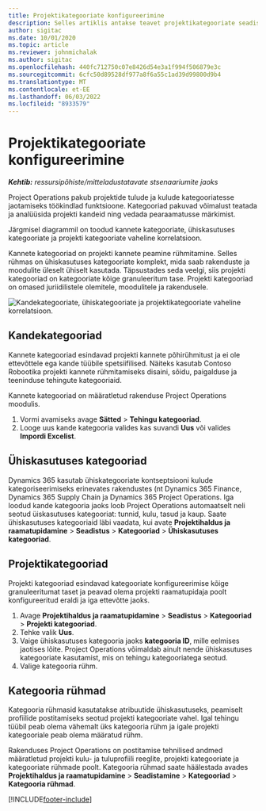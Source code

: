 ```yaml
---
title: Projektikategooriate konfigureerimine
description: Selles artiklis antakse teavet projektikategooriate seadistamise kohta.
author: sigitac
ms.date: 10/01/2020
ms.topic: article
ms.reviewer: johnmichalak
ms.author: sigitac
ms.openlocfilehash: 440fc712750c07e8426d54e3a1f994f506879e3c
ms.sourcegitcommit: 6cfc50d89528df977a8f6a55c1ad39d99800d9b4
ms.translationtype: MT
ms.contentlocale: et-EE
ms.lasthandoff: 06/03/2022
ms.locfileid: "8933579"
---
```

# <a name="configure-project-categories"></a>Projektikategooriate konfigureerimine

_**Kehtib:** ressursipõhiste/mitteladustatavate stsenaariumite jaoks_

Project Operations pakub projektide tulude ja kulude kategooriatesse jaotamiseks töökindlad funktsioone. Kategooriad pakuvad võimalust teatada ja analüüsida projekti kandeid ning vedada pearaamatusse märkimist.

Järgmisel diagrammil on toodud kannete kategooriate, ühiskasutuses kategooriate ja projekti kategooriate vaheline korrelatsioon. 

Kannete kategooriad on projekti kannete peamine rühmitamine. Selles rühmas on ühiskasutuses kategooriate komplekt, mida saab rakenduste ja moodulite üleselt ühiselt kasutada. Täpsustades seda veelgi, siis projekti kategooriad on kategooriate kõige granuleeritum tase. Projekti kategooriad on omased juriidilistele olemitele, moodulitele ja rakendusele.

![Kandekategooriate, ühiskategooriate ja projektikategooriate vaheline korrelatsioon.](media/project-categories.png)

## <a name="transaction-categories"></a>Kandekategooriad

Kannete kategooriad esindavad projekti kannete põhirühmitust ja ei ole ettevõttele ega kande tüübile spetsiifilised. Näiteks kasutab Contoso Robootika projekti kannete rühmitamiseks disaini, sõidu, paigalduse ja teeninduse tehingute kategooriaid.

Kannete kategooriad on määratletud rakenduse Project Operations moodulis. 
1. Vormi avamiseks avage **Sätted** \> **Tehingu kategooriad**. 
2. Looge uus kande kategooria valides kas suvandi **Uus** või valides **Impordi Excelist**.

## <a name="shared-categories"></a>Ühiskasutuses kategooriad

Dynamics 365 kasutab ühiskategooriate kontseptsiooni kulude kategoriseerimiseks erinevates rakendustes (nt Dynamics 365 Finance, Dynamics 365 Supply Chain ja Dynamics 365 Project Operations. Iga loodud kande kategooria jaoks loob Project Operations automaatselt neli seotud üiskasutuses kategooriat: tunnid, kulu, tasud ja kaup. Saate ühiskasutuses kategooriaid läbi vaadata, kui avate **Projektihaldus ja raamatupidamine** \> **Seadistus** \> **Kategooriad** \> **Ühiskasutuses kategooriad**.

## <a name="project-categories"></a>Projektikategooriad

Projekti kategooriad esindavad kategooriate konfigureerimise kõige granuleeritumat taset ja peavad olema projekti raamatupidaja poolt konfigureeritud eraldi ja iga ettevõtte jaoks.

1. Avage **Projektihaldus ja raamatupidamine** \> **Seadistus** \> **Kategooriad** \> **Projekti kategooriad**.
2. Tehke valik **Uus**.
3. Vaige ühiskasutuses kategooria jaoks **kategooria ID**, mille eelmises jaotises lõite. Project Operations võimaldab ainult nende ühiskasutuses kategooriate kasutamist, mis on tehingu kategooriatega seotud.
4. Valige kategooria rühm.

## <a name="category-groups"></a>Kategooria rühmad

Kategooria rühmasid kasutatakse atribuutide ühiskasutuseks, peamiselt profiilide postitamiseks seotud projekti kategooriate vahel. Igal tehingu tüübil peab olema vähemalt üks kategooria rühm ja igale projekti kategooriale peab olema määratud rühm.

Rakenduses Project Operations on postitamise tehnilised andmed määratletud projekti kulu- ja tuluprofiili reeglite, projekti kategooriate ja kategooriate rühmade poolt. Kategooria rühmad saate häälestada avades **Projektihaldus ja raamatupidamine** \> **Seadistamine** \> **Kategooriad** \> **Kategooria rühmad**.


[!INCLUDE[footer-include](../includes/footer-banner.md)]